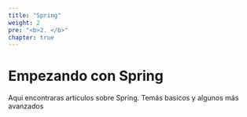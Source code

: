 ```yaml
---
title: "Spring"
weight: 2
pre: "<b>2. </b>"
chapter: true
---
```


# Empezando con Spring

Aqui encontraras articulos sobre Spring. Temás basicos y algunos más avanzados
